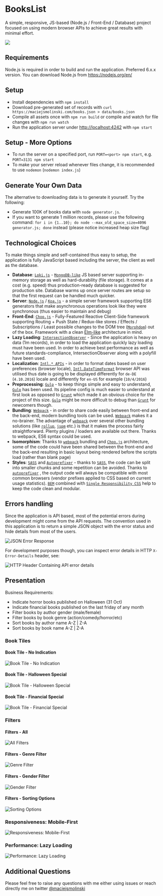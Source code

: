# BooksList

A simple, responsive, JS-based (Node.js / Front-End / Database) project focused on using modern browser APIs to achieve great results with minimal effort.

![](https://cdn.pbrd.co/images/aNgeUDJoO.png)

## Requirements

Node.js is required in order to build and run the application.
Preferred 6.x.x version.
You can download Node.js from https://nodejs.org/en/

## Setup

* Install dependencies with `npm install`
* Download pre-generated set of records with `curl https://maciejsmolinski.com/books.json > data/books.json`
* Compile all assets once with `npm run build` or compile and watch for file changes with `npm run watch`
* Run the application server under [http://localhost:4242](http://localhost:4242) with `npm start`

## Setup - More Options

* To run the server on a specified port, run `PORT=<port> npm start`, e.g. `PORT=3131 npm start`
* To make your server reload whenever files change, it is recommended to use `nodemon` (`nodemon index.js`)

## Generate Your Own Data

The alternative to downloading data is to generate it yourself. Try the following:

* Generate 100K of books data with `node generator.js`.
* If you want to generate 1 million records, please use the following command: `for i in {1..10}; do node --max_old_space_size=4096 generator.js; done` instead (please notice increased heap size flag)

## Technological Choices

To make things simple and self-contained thus easy to setup, the application is fully JavaScript based including the server, the client as well as the database.

* **Database**: [`Loki.js`](lokijs.org/) - [`MongoDB-like`](https://www.mongodb.com) JS based server supporting in-memory storage as well as hard-durability (file storage). It comes at a cost (e.g. speed) thus production-ready database is suggested for production site. Database warms up once server routes are setup so that the first request can be handled much quicker.
* **Server**: [`Node.js`](https://nodejs.org/) / [`Koa.js`](http://koajs.com) - a simple server framework supporting ES6 generators that make asynchronous operations look like they were synchronous (thus easier to maintain and debug)
* **Front-End**: [`Choo.js`](https://github.com/yoshuawuyts/choo) - Fully-Featured Reactive Client-Side framework supporting Routing + Push State / Redux-like stores / Effects / Subscriptions / Least possible changes to the DOM tree ([`Morphdom`](https://github.com/patrick-steele-idem/morphdom)) out of the box. Framework with a clean [Elm-like](https://guide.elm-lang.org/architecture/) architecture in mind.
* **Lazy Loading**: [`IntersectionObserver`](https://developer.mozilla.org/en-US/docs/Web/API/Intersection_Observer_API) - Since the application is heavy on data (1m records), in order to load the application quickly lazy loading must have been used. In order to achieve best performance as well as future standards-compliance, IntersectionObserver along with a polyfill have been used.
* **Localization**: [`Intl.* APIs`](https://developer.mozilla.org/en-US/docs/Web/JavaScript/Reference/Global_Objects/DateTimeFormat) - in order to format dates based on user preferences (browser locale), [`Intl.DateTimeFormat`](https://developer.mozilla.org/en-US/docs/Web/JavaScript/Reference/Global_Objects/DateTimeFormat) browser API was utilised thus date is going to be displayed differently for `de-DE` (`4.10.2016`) locale and differently for `en-US` for example (`10/4/2016`)
* **Preprocessing**: [`Gulp`](http://gulpjs.com) - to keep things simple and easy to understand, [`Gulp`](http://gulpjs.com) has been used. Its pipeline config is much easier to understand at first look as opposed to [`Grunt`](http://gruntjs.com) which made it an obvious choice for the project of this size. [`Gulp`](http://gulpjs.com) might be more difficult to debug than [`Grunt`](http://gruntjs.com) for newcomers though.
* **Bundling**: [`Webpack`](https://webpack.github.io) - in order to share code easily between front-end and the back-end, modern bundling tools can be used. [`Webpack`](https://webpack.github.io) makes it a no-brainer. The advantage of [`webpack`](https://webpack.github.io) over several other bundling solutions (like [`rollup`](http://rollupjs.org), [`jspm`](http://jspm.io) etc.) is that it makes the process fairly straightforward. Plenty plugins / loaders are available out there. Thanks to webpack, ES6 syntax could be used.
* **Isomorphism**: Thanks to [`webpack`](https://webpack.github.io) bundling and [`Choo.js`](https://github.com/yoshuawuyts/choo) architecture, some of the code could have been shared between the front-end and the back-end resulting in basic layout being rendered before the scripts load (rather than blank page)
* **Styles**: [`SASS`](http://sass-lang.com) and [`Autoprefixer`](https://github.com/postcss/autoprefixer) - thanks to [`SASS`](http://sass-lang.com), the code can be split into smaller chunks and some repetition can be avoided. Thanks to [`autoprefixer`](https://github.com/postcss/autoprefixer) , the output code will always be compatible with most common browsers (vendor prefixes applied to CSS based on current usage statistics). [`BEM`](http://getbem.com/introduction/) combined with [`Single Responsibility CSS`](http://drewbarontini.com/articles/single-responsibility/) help to keep the code clean and modular.

## Errors handling

Since the application is API based, most of the potential errors during development might come from the API requests.
The convention used in this application is to return a simple JSON object with the error status and hide details from most of the users.

![JSON Error Response](https://cdn.pbrd.co/images/aXi3oKspH.png)

For development purposes though, you can inspect error details in HTTP `X-Error-Details` header, see:

![HTTP Header Containing API error details](https://cdn.pbrd.co/images/aXmDOWj2a.png)

## Presentation

Business Requirements:

* Indicate horror books published on Halloween (31 Oct)
* Indicate financial books published on the last friday of any month
* Filter books by author gender (male/female)
* Filter books by book genre (action/comedy/horror/etc)
* Sort books by author name A-Z | Z-A
* Sort books by book name A-Z | Z-A

### Book Tiles

#### Book Tile - No Indication

![Book Tile - No Indication](https://cdn.pbrd.co/images/aMpSvUQXx.png)

#### Book Tile - Halloween Special

![Book Tile - Halloween Special](https://cdn.pbrd.co/images/aMqfOoryg.png)

#### Book Tile - Financial Special

![Book Tile - Financial Special](https://cdn.pbrd.co/images/aMqNDhmYZ.png)

### Filters

#### Filters - All

![All Filters](https://cdn.pbrd.co/images/aMrielNXb.png)

#### Filters - Genre Filter

![Genre Filter](https://cdn.pbrd.co/images/aMrOSydxq.png)

#### Filters - Gender Filter

![Gender Filter](https://cdn.pbrd.co/images/aMsiKMLmW.png)

#### Filters - Sorting Options

![Sorting Options](https://cdn.pbrd.co/images/aMsEStDDx.png)

### Responsiveness: Mobile-First

![Responsiveness: Mobile-First](https://cdn.pbrd.co/images/14QBd7K4e.gif)

### Performance: Lazy Loading

![Performance: Lazy Loading](https://cdn.pbrd.co/images/aO4YuDlVn.gif)

## Additional Questions

Please feel free to raise any questions with me either using issues or reach directly me on twitter [@maciejsmolinski](https://twitter.com/maciejsmolinski)
